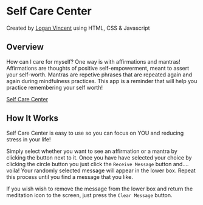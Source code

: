 # Self Care Center
Created by [Logan Vincent](https://github.com/) using HTML, CSS & Javascript


## Overview

How can I care for myself? One way is with affirmations and mantras!
Affirmations are thoughts of positive self-empowerment, meant to assert your self-worth.
Mantras are repetive phrases that are repeated again and again during mindfulness practices. This app is a reminder that will help you practice remembering your self worth!

[Self Care Center](https://github.com/Logandv3/self-care-center.git)


## How It Works

Self Care Center is easy to use so you can focus on YOU and reducing stress in your life!  

Simply select whether you want to see an affirmation or a mantra by clicking the button next to it.  Once you have have selected your choice by clicking the circle button you just click the `Receive Message` button and.... voila!  Your randomly selected message will appear in the lower box.  Repeat this process until you find a message that you like.

If you wish wish to remove the message from the lower box and return the meditation icon to the screen, just press the `Clear Message` button.




